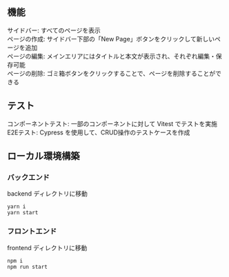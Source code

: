 ## 機能
サイドバー: すべてのページを表示  
ページの作成: サイドバー下部の「New Page」ボタンをクリックして新しいページを追加  
ページの編集: メインエリアにはタイトルと本文が表示され、それぞれ編集・保存可能  
ページの削除: ゴミ箱ボタンをクリックすることで、ページを削除することができる  

## テスト
コンポーネントテスト: 一部のコンポーネントに対して Vitest でテストを実施  
E2Eテスト: Cypress を使用して、CRUD操作のテストケースを作成  
## ローカル環境構築
### バックエンド
backend ディレクトリに移動  
```
yarn i  
yarn start
```

### フロントエンド
frontend ディレクトリに移動  
```
npm i  
npm run start
```
